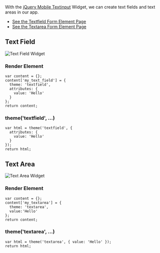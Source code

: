 With the [jQuery Mobile Textinput](https://api.jquerymobile.com/textinput/) Widget, we can create text fields and text areas in our app.

- [See the Textfield Form Element Page](../Forms/Form_Elements/Text_Fields)
- [See the Textarea Form Element Page](../Forms/Form_Elements/Text_Areas)

## Text Field

![Text Field Widget](http://drupalgap.org/sites/default/files/textfield-widget.png)

### Render Element

```
var content = {};
content['my_text_field'] = {
  theme: 'textfield',
  attributes: {
    value: 'Hello'
  }
};
return content;
```

### theme('textfield', ...)

```
var html = theme('textfield', {
  attributes: {
    value: 'Hello'
  }
});
return html;
```

## Text Area

![Text Area Widget](http://drupalgap.org/sites/default/files/textarea-widget.png)

### Render Element

```
var content = {};
content['my_textarea'] = {
  theme: 'textarea',
  value:'Hello'
};
return content;
```

### theme('textarea', ...)

```
var html = theme('textarea', { value: 'Hello' });
return html;
```